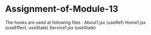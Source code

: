# Assignment-of-Module-13
The hooks are used at following files :
About1.jsx (useRef)
Home1.jsx (useEffect, useState)
Service1.jsx (useState)
